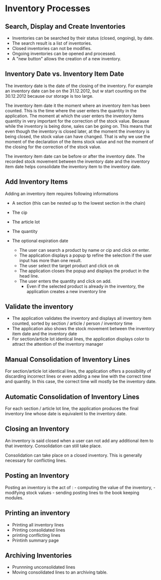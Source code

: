 Inventory Processes
===================

Search, Display and Create Inventories
--------------------------------------
- Inventories can be searched by their status (closed, ongoing), by date.
- The search result is a list of inventories.
- Closed inventories can not be modifies.
- Ongoing inventories can be opened and processed.
- A "new button" allows the creation of a new inventory.

Inventory Date vs. Inventory Item Date
--------------------------------------
The inventory date is the date of the closing of the inventory. For example an inventory date can be on the 31.12.2012, but w start 
counting on the 30.12.2012 because our storage is too large.

The inventory item date it the moment where an inventory item has been counted. This is the time where the user enters the quantity in the application. The moment at which the user enters the inventory items quantity in very important for the correction of the stock value. Because while the inventory is being done, sales can be going on. This means that even though the inventory is closed later, at the moment the inventory is being closed, the stock value can have changed. That is why we use the moment of the declaration of the items stock value and not the moment of the closing for the correction of the stock value.

The inventory item date can be before or after the inventory date. The recorded stock movement between the inventory date and the 
inventory item date helps consolidate the inventory item to the inventory date.

Add Inventory Items
-------------------
Adding an inventory item requires following informations
- A section (this can be nested up to the lowest section in the chain)
- The cip
- The article lot
- The quantity
- The optional expiration date

 	- The user can search a product by name or cip and click on enter.
 	- The application displays a popup tp refine the selection if the user input has more than one result.
 	- The user select the target product and click on ok
 	- The application closes the popup and displays the product in the head line.
 	- The user enters the quantity and click on add.
 		- Even if the selected product is already in the inventory, the application creates a new inventory line 
 		
Validate the inventory
----------------------
- The application validates the inventory and displays all inventory item counted, sorted by section / article / person / inventory time
- The application also shows the stock movement between the inventory item date and the inventory date
- For section/article lot identical lines, the application displays color to attract the attention of the inventory manager

Manual Consolidation of Inventory Lines
---------------------------------------
For section/article lot identical lines, the application offers a possibility of discarding incorrect lines or even adding a new line with the correct time and quantity. In this case, the correct time will mostly be the inventory date.

Automatic Consolidation of Inventory Lines
------------------------------------------
For each section / article lot line, the application produces the final inventory line whose date is equivalent to the inventory date.

Closing an Inventory
--------------------
An inventory is said closed when a user can not add any additional item to that inventory. Consolidation can still take place.

Consolidation can take place on a closed inventory. This is generally necessary for conflicting lines.

Posting an Inventory
--------------------
Posting an inventory is the act of :
	- computing the value of the inventory,
	- modifying stock values
	- sending posting lines to the book keeping modules.

Printing an inventory
---------------------
- Printing all inventory lines
- Printing consolidated lines
- printing conflicting lines
- Printinh summary page

Archiving Inventories
---------------------
- Prunnning unconsolidated lines
- Moving consolidated lines to an archiving table.
 

